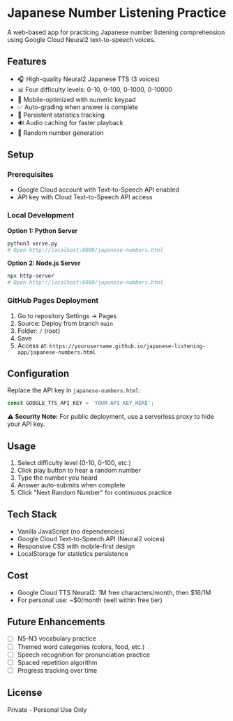 # Japanese Number Listening Practice

A web-based app for practicing Japanese number listening comprehension using Google Cloud Neural2 text-to-speech voices.

## Features

- 🎧 High-quality Neural2 Japanese TTS (3 voices)
- 📊 Four difficulty levels: 0-10, 0-100, 0-1000, 0-10000
- 📱 Mobile-optimized with numeric keypad
- ✅ Auto-grading when answer is complete
- 💾 Persistent statistics tracking
- 🔊 Audio caching for faster playback
- 🔀 Random number generation

## Setup

### Prerequisites

- Google Cloud account with Text-to-Speech API enabled
- API key with Cloud Text-to-Speech API access

### Local Development

**Option 1: Python Server**
```bash
python3 serve.py
# Open http://localhost:8000/japanese-numbers.html
```

**Option 2: Node.js Server**
```bash
npx http-server
# Open http://localhost:8080/japanese-numbers.html
```

### GitHub Pages Deployment

1. Go to repository Settings → Pages
2. Source: Deploy from branch `main`
3. Folder: `/` (root)
4. Save
5. Access at: `https://yourusername.github.io/japanese-listening-app/japanese-numbers.html`

## Configuration

Replace the API key in `japanese-numbers.html`:
```javascript
const GOOGLE_TTS_API_KEY = 'YOUR_API_KEY_HERE';
```

**⚠️ Security Note:** For public deployment, use a serverless proxy to hide your API key.

## Usage

1. Select difficulty level (0-10, 0-100, etc.)
2. Click play button to hear a random number
3. Type the number you heard
4. Answer auto-submits when complete
5. Click "Next Random Number" for continuous practice

## Tech Stack

- Vanilla JavaScript (no dependencies)
- Google Cloud Text-to-Speech API (Neural2 voices)
- Responsive CSS with mobile-first design
- LocalStorage for statistics persistence

## Cost

- Google Cloud TTS Neural2: 1M free characters/month, then $16/1M
- For personal use: ~$0/month (well within free tier)

## Future Enhancements

- [ ] N5-N3 vocabulary practice
- [ ] Themed word categories (colors, food, etc.)
- [ ] Speech recognition for pronunciation practice
- [ ] Spaced repetition algorithm
- [ ] Progress tracking over time

## License

Private - Personal Use Only
